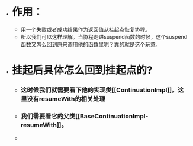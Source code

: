 - # 作用：
	- 用一个失败或者成功结果作为返回值从挂起点恢复协程。
	- 所以我们可以这样理解。当协程走进suspend函数的时候，这个suspend函数又怎么回到原来调用他的函数里呢？靠的就是这个玩意。
- # 挂起后具体怎么回到挂起点的?
	- ### 这时候我们就需要看下他的实现类[[ContinuationImpl]]。这里没有resumeWith的相关处理
	- ### 我们需要看它的父类[[BaseContinuationImpl-resumeWith]]。
	-